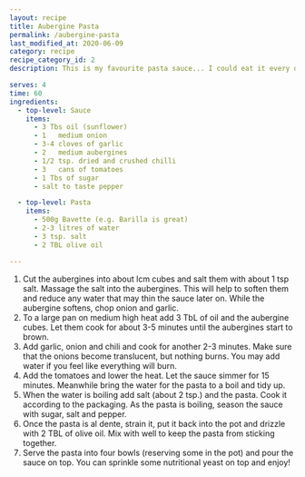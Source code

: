 ```yaml
---
layout: recipe
title: Aubergine Pasta
permalink: /aubergine-pasta
last_modified_at: 2020-06-09
category: recipe
recipe_category_id: 2
description: This is my favourite pasta sauce... I could eat it every day, there's nothing more to say, try it for yourself

serves: 4
time: 60
ingredients:
  - top-level: Sauce
    items:
      - 3 Tbs oil (sunflower)
      - 1	medium onion
      - 3-4 cloves of garlic
      - 2	medium aubergines
      - 1/2 tsp. dried and crushed chilli
      - 3	cans of tomatoes
      - 1 Tbs of sugar
      - salt to taste pepper

  - top-level: Pasta
    items:
      - 500g Bavette (e.g. Barilla is great)
      - 2-3 litres of water
      - 3 tsp. salt
      - 2 TBL olive oil

---
```

1.	Cut the aubergines into about lcm cubes and salt them with about 1 tsp salt. Massage the salt into the aubergines. This will help to soften them and reduce any water that may thin the sauce later on. While the aubergine softens, chop onion and garlic.
3.	To a large pan on medium high heat add 3 TbL of oil and the aubergine cubes. Let them cook for about 3-5 minutes until the aubergines start to brown.
4.	Add garlic, onion and chili and cook for another 2-3 minutes. Make sure that the onions become translucent, but nothing burns. You may add water if you feel like everything will burn.
5.	Add the tomatoes and lower the heat. Let the sauce simmer for 15 minutes. Meanwhile bring the water for the pasta to a boil and tidy up.
6.	When the water is boiling add salt (about 2 tsp.) and the pasta. Cook it according to the packaging. As the pasta is boiling, season the sauce with sugar, salt and pepper.
8.	Once the pasta is al dente, strain it, put it back into the pot and drizzle with 2 TBL of olive oil. Mix with well to keep the pasta from sticking together.
9.	Serve the pasta into four bowls (reserving some in the pot) and pour the sauce on top. You can sprinkle some nutritional yeast on top and enjoy!
